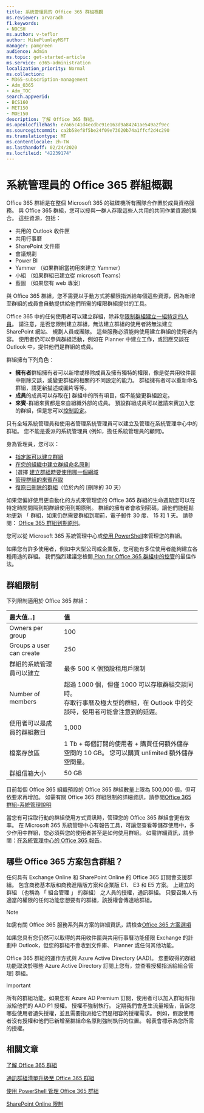 ```yaml
---
title: 系統管理員的 Office 365 群組概觀
ms.reviewer: arvaradh
f1.keywords:
- NOCSH
ms.author: v-teflor
author: MikePlumleyMSFT
manager: pamgreen
audience: Admin
ms.topic: get-started-article
ms.service: o365-administration
localization_priority: Normal
ms.collection:
- M365-subscription-management
- Adm_O365
- Adm_TOC
search.appverid:
- BCS160
- MET150
- MOE150
description: 了解 Office 365 群組。
ms.openlocfilehash: e7a65c41d4ecdbc91e163d9a84241ae549a2f9ec
ms.sourcegitcommit: ca2b58ef8f5be24f09e73620b74a1ffcf2d4c290
ms.translationtype: MT
ms.contentlocale: zh-TW
ms.lasthandoff: 02/24/2020
ms.locfileid: "42239174"
---
```

# <a name="overview-of-office-365-groups-for-administrators"></a>系統管理員的 Office 365 群組概觀

Office 365 群組是在整個 Microsoft 365 的磁碟機所有團隊合作置於成員資格服務。 與 Office 365 群組，您可以授與一群人存取這些人共用的共同作業資源的集合。 這些資源，包括：

- 共用的 Outlook 收件匣
- 共用行事曆
- SharePoint 文件庫
- 會議規劃
- Power BI
- Yammer （如果群組當初用來建立 Yammer）
- 小組 （如果群組已建立從 microsoft Teams）
- 藍圖 （如果您有 web 專案）

與 Office 365 群組，您不需要以手動方式將權限指派給每個這些資源，因為新增至群組的成員會自動提供給他們所需的權限群組提供的工具。

Office 365 中的任何使用者可以建立群組，除非您[限制群組建立一組特定的人員](manage-creation-of-groups.md)。 請注意，是否您限制建立群組，無法建立群組的使用者將無法建立 SharePoint 網站、 規劃人員或團隊。 這些服務必須能夠使用建立群組的使用者內容。 使用者仍可以參與群組活動，例如在 Planner 中建立工作，或回應交談在 Outlook 中，提供他們是群組的成員。

群組擁有下列角色：

- **擁有者**群組擁有者可以新增或移除成員及擁有獨特的權限，像是從共用收件匣中刪除交談，或變更群組的相關的不同設定的能力。 群組擁有者可以重新命名群組，請更新描述或圖片等等。
- **成員**的成員可以存取在] 群組中的所有項目，但不能變更群組設定。
- **來賓**-群組來賓都是來自組織外部的成員。 預設群組成員可以邀請來賓加入您的群組，但是您可以[控制設定](manage-guest-access-in-groups.md)。

只有全域系統管理員和使用者管理系統管理員可以建立及管理在系統管理中心中的群組。 您不能是委派的系統管理員 (例如，擔任系統管理員的顧問)。

身為管理員，您可以：

- [指定誰可以建立群組](manage-creation-of-groups.md)
- [在您的組織中建立群組命名原則](groups-naming-policy.md)
- [選擇 [建立群組時要使用哪一個網域](choose-domain-to-create-groups.md)
- [管理群組的來賓存取](manage-guest-access-in-groups.md)
- [復原已刪除的群組](restore-deleted-group.md)（位於內的 [刪除的 30 天）

如果您偏好使用更自動化的方式來管理您的 Office 365 群組的生命週期您可以在特定時間間隔到期群組使用到期原則。 群組的擁有者會收到密碼，讓他們能輕鬆地更新 「 群組，如果仍然需要群組到期前，電子郵件 30 度、 15 和 1 天。 請參閱： [Office 365 群組到期原則](office-365-groups-expiration-policy.md)。

您可以從 Microsoft 365 系統管理中心或[使用 PowerShell](https://docs.microsoft.com/office365/enterprise/powershell/manage-office-365-groups-with-powershell)來管理您的群組。

如果您有許多使用者，例如中大型公司或企業版，您可能有多位使用者能夠建立各種用途的群組。 我們強烈建議您檢閱[ Plan for Office 365 群組中的控管](plan-for-groups-governance.md)的最佳作法。

## <a name="group-limits"></a>群組限制

下列限制適用於 Office 365 群組：

|最大值...]|值|
|:---------|:----|
|Owners per group|100|
|Groups a user can create|250|
|群組的系統管理員可以建立|最多 500 K 個預設租用戶限制|
|Number of members |超過 1000 個，但僅 1000 可以存取群組交談同時。 <br>存取行事曆及極大型的群組，在 Outlook 中的交談時，使用者可能會注意到的延遲。|
|使用者可以是成員的群組數目|1,000|
|檔案存放區|1 Tb + 每個訂閱的使用者 + 購買任何額外儲存空間的 10 GB。 您可以購買 unlimited 額外儲存空間量。|
|群組信箱大小|50 GB|

目前每個 Office 365 組織預設的 Office 365 群組數量上限為 500,000 個，但可依要求再增加。 如需有關 Office 365 群組限制的詳細資訊，請參閱[Office 365 群組-系統管理說明](https://support.office.com/article/3f780e8e-61aa-4287-830d-ff6209cbc192.aspx)

當您有可採取行動的群組使用方式資訊時，管理您的 Office 365 群組會更有效率。 在 Microsoft 365 系統管理中心有報告工具，可讓您查看等儲存使用中，多少作用中群組，您必須與您的使用者甚至是如何使用群組。 如需詳細資訊，請參閱：[在系統管理中心的 Office 365 報告](../activity-reports/office-365-groups.md)。

## <a name="which-office-365-plans-include-groups"></a>哪些 Office 365 方案包含群組？

任何具有 Exchange Online 和 SharePoint Online 的 Office 365 訂閱會支援群組。 包含商務基本版和商務進階版方案和企業版 E1、 E3 和 E5 方案。 上建立的群組 （也稱為 「 組合管理 」 的群組） 之人員的授權，通訊群組。 只要召集人有適當的權限的任何功能您想要有的群組，該授權會傳達給群組。

> [!NOTE]
> 如需有關 Office 365 服務系列與方案的詳細資訊，請檢查[Office 365 方案選項](https://docs.microsoft.com/office365/servicedescriptions/office-365-platform-service-description/office-365-plan-options)

如果您具有您仍然可以取得的共用收件匣與共用行事曆功能僅限 Exchange 的計劃中 Outlook，但您的群組不會收到文件庫、 Planner 或任何其他功能。

Office 365 群組的運作方式與 Azure Active Directory (AAD)。 您要取得的群組功能取決於哪些 Azure Active Directory 訂閱上您有，並查看授權指派給組合管理] 群組。

> [!IMPORTANT]
> 所有的群組功能，如果您有 Azure AD Premium 訂閱，使用者可以加入群組有指派給他們的 AAD P1 授權。 授權不強制執行。
> 定期我們會產生流量報告，告訴您哪些使用者遺失授權，並且需要指派給它們是相容的授權需求。 例如，假設使用者沒有授權和他們已新增至群組命名原則強制執行的位置。 報表會標示為您所需的授權。

## <a name="related-articles"></a>相關文章

[了解 Office 365 群組](https://support.office.com/article/learn-about-office-365-groups-b565caa1-5c40-40ef-9915-60fdb2d97fa2)

[通訊群組清單升級至 Office 365 群組](../manage/upgrade-distribution-lists.md)

[使用 PowerShell 管理 Office 365 群組](https://docs.microsoft.com/office365/enterprise/powershell/manage-office-365-groups-with-powershell)

[SharePoint Online 限制](https://docs.microsoft.com/office365/servicedescriptions/sharepoint-online-service-description/sharepoint-online-limits)
